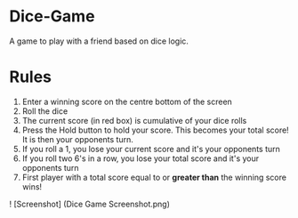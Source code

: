# Dice-Game
A game to play with a friend based on dice logic.

# Rules
1) Enter a winning score on the centre bottom of the screen  
2) Roll the dice  
3) The current score (in red box) is cumulative of your dice rolls  
4) Press the Hold button to hold your score. This becomes your total score! It is then your opponents turn.  
5) If you roll a 1, you lose your current score and it's your opponents turn  
6) If you roll two 6's in a row, you lose your total score and it's your opponents turn  
7) First player with a total score equal to or **greater than** the winning score wins!  

! [Screenshot] (Dice Game Screenshot.png)
